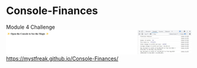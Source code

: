 # Console-Finances
Module 4 Challenge
![Finances](console.jpg)
https://mystfreak.github.io/Console-Finances/
